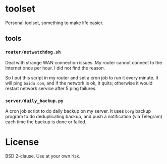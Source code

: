 # toolset
Personal toolset, something to make life easier.

## tools

### `router/netwatchdog.sh`

Deal with strange WAN connection issues. My router cannot connect to the Internet once per hour. I did not find the reason.

So I put this script in my router and set a cron job to run it every minute. It will ping `baidu.com`, and if the network is ok, it quits; otherwise it would restart network service after 5 ping failures.

### `server/daily_backup.py`

A cron job script to do daily backup on my server. It uses `borg` backup program to do deduplicating backup, and push a notification (via Telegram) each time the backup is done or failed.

# License

BSD 2-clause. Use at your own risk.